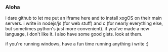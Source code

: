 ### Aloha

i dare github to let me put an iframe here and to install xogOS on their main
servers. i write in nodejs/js (for web stuff) and c (for nearly everything else,
but sometimes python's just more convenient). if you've made a new language, i
don't like it. i also have some good gists. look at them.

if you're running windows, have a fun time running anything i write :)


